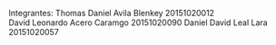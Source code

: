 Integrantes:
Thomas Daniel Avila Blenkey 20151020012 <br>
David Leonardo Acero Caramgo 20151020090
Daniel David Leal Lara 20151020057
